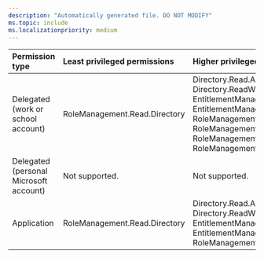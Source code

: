 ```yaml
---
description: "Automatically generated file. DO NOT MODIFY"
ms.topic: include
ms.localizationpriority: medium
---
```


|Permission type|Least privileged permissions|Higher privileged permissions|
|:---|:---|:---|
|Delegated (work or school account)|RoleManagement.Read.Directory|Directory.Read.All, Directory.ReadWrite.All, EntitlementManagement.Read.All, EntitlementManagement.ReadWrite.All, RoleManagement.Read.All, RoleManagement.Read.Exchange, RoleManagement.ReadWrite.Directory, RoleManagement.ReadWrite.Exchange|
|Delegated (personal Microsoft account)|Not supported.|Not supported.|
|Application|RoleManagement.Read.Directory|Directory.Read.All, Directory.ReadWrite.All, EntitlementManagement.Read.All, EntitlementManagement.ReadWrite.All, RoleManagement.ReadWrite.Directory|


